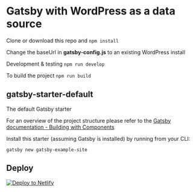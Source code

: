 # Gatsby with WordPress as a data source

Clone or download this repo and `npm install`

Change the baseUrl in **gatsby-config.js** to an existing WordPress install

Development & testing
```npm run develop```

To build the project
```npm run build```

## gatsby-starter-default
The default Gatsby starter

For an overview of the project structure please refer to the [Gatsby documentation - Building with Components](https://www.gatsbyjs.org/docs/building-with-components/)

Install this starter (assuming Gatsby is installed) by running from your CLI:
```
gatsby new gatsby-example-site
```

## Deploy

[![Deploy to Netlify](https://www.netlify.com/img/deploy/button.svg)](https://app.netlify.com/start/deploy?repository=https://github.com/gatsbyjs/gatsby-starter-default)
